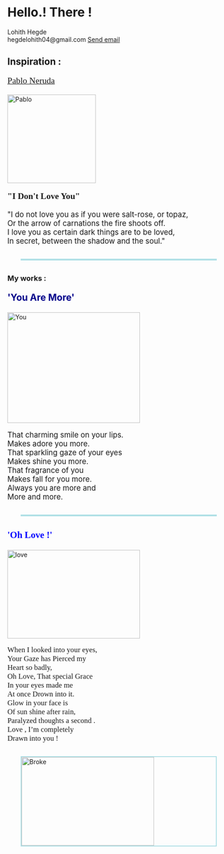 
<html lang="en"> 
 <head>
 <meta charset="UTF-8">
 <link rel="shortcut icon" type="image/jpg" href="https://www.livingmags.info/wp-content/uploads/final-insp-in-iso-03-1.png">
 </head>
 <body>
 <h1>Hello.! There !</h1>
 <p>
     Lohith Hegde <br>
	 hegdelohith04@gmail.com
	 <a href="mailto:hegdelohith04@gmail.com">Send email</a> 
<h2> Inspiration : </h2>	 
<p style="font-size:140%; font-family:impact; text-decoration:underline;"> Pablo Neruda</p>
<img src="https://ap-pics2.gotpoem.com/ap-pics/user/4912/321big.jpg?downloadjpg978" alt="Pablo" width="200" height="200">
<p style="font-size:140%; font-weight:bold; font-family:tahoma;"> "I Don't Love You"</p>
<p style="font-size:120%; margin-top:10px ;"> 
"I do not love you as if you were salt-rose, or topaz,<br>
Or the arrow of carnations the fire shoots off.<br>
I love you as certain dark things are to be loved,<br>
In secret, between the shadow and the soul."<br> </p>
<p style=" border: 2px solid powderblue; margin:30px">
 <h3>My works : </h3>
 <p style="font-size:150%; font-weight:bold; color:darkblue"> 'You Are More'</p>
 <img src="https://images.unsplash.com/photo-1536063211352-0b94219f6212?ixid=MnwxMjA3fDB8MHxwaG90by1wYWdlfHx8fGVufDB8fHx8&ixlib=rb-1.2.1&auto=format&fit=crop&w=334&q=80" alt="You" width="300" height="250">
<p style="font-size:120%; ">
 That charming smile on your lips.<br>
 Makes adore you more.<br>
 That sparkling gaze of your eyes<br>
 Makes shine you more.<br>
 That fragrance of you<br>
 Makes fall for you more.<br>
 Always you are more and<br>
 More and more.<br></p>
 <p style="border:2px solid powderblue; margin:30px">
 <p style="font-size:150%; font-family:Perpetua; font-weight:bold; color:blue;" > 'Oh Love !'</p>
 <img src="https://hdwallpaperim.com/wp-content/uploads/2017/08/26/206320-women-nature-mountain-grass-river-748x503.jpg" alt="love" width="300" height="200">
 <p style="font-size:120%; font-family:Tw Cen MT; margin:30px: font-weight:bold;">
 When I looked into your eyes,<br>
Your Gaze has Pierced my <br>
Heart so badly,<br>
Oh Love, That special Grace <br>
In your eyes made me<br>
At once Drown into it.<br>
Glow in your face is <br>
Of sun shine after rain,<br>
 Paralyzed thoughts a second .<br>
Love , I’m completely <br>
Drawn into you ! </p>
<p style="border:2px solid powderblue; margin:30px">
<img src="https://www.imagediamond.com/blog/wp-content/uploads/2019/01/sad-boy14.jpg" alt="Broke" width="300" height="200">

